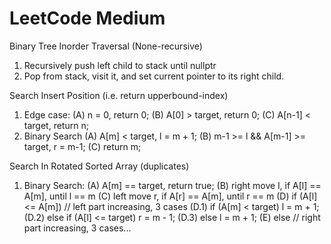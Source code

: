 LeetCode Medium
====

Binary Tree Inorder Traversal (None-recursive)
  1. Recursively push left child to stack until nullptr
  2. Pop from stack, visit it, and set current pointer to its right child.


Search Insert Position (i.e. return upperbound-index)
  1. Edge case:
     (A) n = 0, return 0;
     (B) A[0] > target, return 0;
     (C) A[n-1] < target, return n;
  2. Binary Search
     (A) A[m] < target, l = m + 1;
     (B) m-1 >= l && A[m-1] >= target, r = m-1;
     (C) return m;


Search In Rotated Sorted Array (duplicates)
  1. Binary Search:
     (A) A[m] == target, return true;
     (B) right move l, if A[l] == A[m], until l == m
     (C) left move r, if A[r] == A[m], until r == m
     (D) if (A[l] <= A[m]) // left part increasing, 3 cases
         (D.1) if (A[m] < target) l = m + 1;
         (D.2) else if (A[l] <= target) r = m - 1;
         (D.3) else l = m + 1;
     (E) else // right part increasing, 3 cases...


